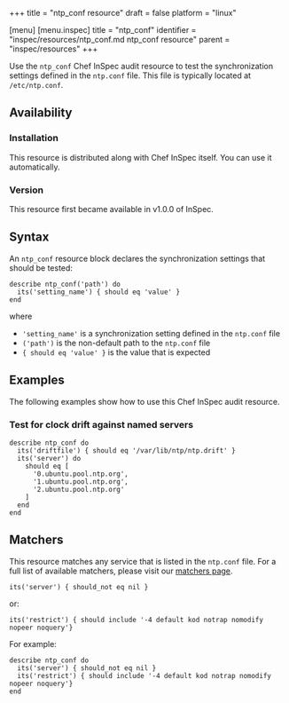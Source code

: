 +++
title = "ntp_conf resource"
draft = false
platform = "linux"

[menu]
  [menu.inspec]
    title = "ntp_conf"
    identifier = "inspec/resources/ntp_conf.md ntp_conf resource"
    parent = "inspec/resources"
+++


Use the `ntp_conf` Chef InSpec audit resource to test the synchronization settings defined in the `ntp.conf` file. This file is typically located at `/etc/ntp.conf`.


## Availability

### Installation

This resource is distributed along with Chef InSpec itself. You can use it automatically.

### Version

This resource first became available in v1.0.0 of InSpec.

## Syntax

An `ntp_conf` resource block declares the synchronization settings that should be tested:

    describe ntp_conf('path') do
      its('setting_name') { should eq 'value' }
    end

where

* `'setting_name'` is a synchronization setting defined in the `ntp.conf` file
* `('path')` is the non-default path to the `ntp.conf` file
* `{ should eq 'value' }` is the value that is expected


## Examples

The following examples show how to use this Chef InSpec audit resource.

### Test for clock drift against named servers

    describe ntp_conf do
      its('driftfile') { should eq '/var/lib/ntp/ntp.drift' }
      its('server') do
        should eq [
          '0.ubuntu.pool.ntp.org',
          '1.ubuntu.pool.ntp.org',
          '2.ubuntu.pool.ntp.org'
        ] 
      end
    end


## Matchers

This resource matches any service that is listed in the `ntp.conf` file. For a full list of available matchers, please visit our [matchers page](https://www.inspec.io/docs/reference/matchers/).

    its('server') { should_not eq nil }

or:

    its('restrict') { should include '-4 default kod notrap nomodify nopeer noquery'}

For example:

    describe ntp_conf do
      its('server') { should_not eq nil }
      its('restrict') { should include '-4 default kod notrap nomodify nopeer noquery'}
    end
